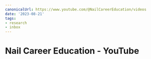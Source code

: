 ```yaml
---
canonicalUrl: https://www.youtube.com/@NailCareerEducation/videos
date: '2023-08-21'
tags:
- research
- inbox
---
```


# Nail Career Education - YouTube